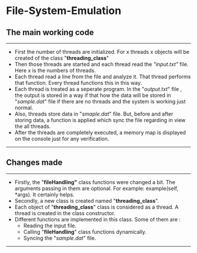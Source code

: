 # File-System-Emulation
## The main working code

------------

- First the number of threads are initialized. For x threads  x objects will be created of the class "**threading_class**"
- Then those threads are started and each thread read the *"input<x>.txt"* file. Here x is the numbers of threads. 
- Each thread read a line from the file and analyze it. That thread performs that function. Every thread functions this in this way. 
- Each thread is treated as a seperate program. In the "*output<x>.txt*" file , the output is stored in a way if that how the data will be stored in "*sample.dat*" file if there are no threads and the system is working just normal.
- Also, threads store data in "*smaple.dat*" file. But, before and after storing data, a function is applied which sync the file regarding in view the all threads.
- After the threads are completely executed, a memory map is displayed on the console just for any verification.

------------

## Changes made

------------

- Firstly, the "**fileHandling"** class functions were changed a bit. The arguments passing in them are optional. For example: example(self, *args). It certainly helps.
- Secondly, a new class is created named "**threading_class**".  
- Each object of "**threading_class**" class is considered as a thread. A thread is created in the class constructor.
- Different functions are implemented in this class. Some of them are :
	- Reading  the input file.
	- Calling "**fileHandling**" class functions dynamically.
	- Syncing the "*sample.dat*" file.

------------

